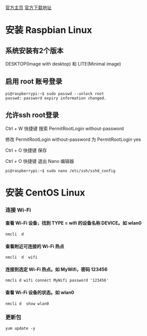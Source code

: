 
[官方主页](https://www.raspberrypi.org/)    [官方下载地址](https://www.raspberrypi.org/downloads/)

# 安装 Raspbian Linux

## 系统安装有2个版本

DESKTOP(Image with desktop) 和 LITE(Minimal image)

## 启用 root 账号登录 

```
pi@raspberrypi:~$ sudo passwd --unlock root
passwd: password expiry information changed.
```

## 允许ssh root登录

Ctrl + W 快捷键 搜索 PermitRootLogin without-password

修改 PermitRootLogin without-password 为 PermitRootLogin yes

Ctrl + O 快捷键 保存

Ctrl + O 快捷键 退出 Nano 编辑器

```
pi@raspberrypi:~$ sudo nano /etc/ssh/sshd_config
```

# 安装 CentOS Linux

### 连接 Wi-Fi

#### 查看 Wi-Fi 设备，找到 TYPE = wifi 的设备名称 DEVICE。如 wlan0

```
nmcli  d
```

#### 查看附近可连接的 Wi-Fi 热点

```
nmcli  d  wifi
```

#### 连接到选定 Wi-Fi 热点。如 MyWifi，密码 123456

```
nmcli d wifi connect MyWifi password '123456'  
```

#### 查看 Wi-Fi 设备的状态。如 wlan0

```
nmcli d  show wlan0
```

### 更新包

```
yum update -y
```

